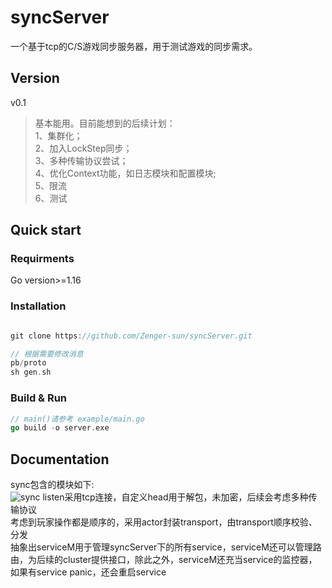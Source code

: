 # syncServer

一个基于tcp的C/S游戏同步服务器，用于测试游戏的同步需求。

## Version  
v0.1  
> 基本能用。目前能想到的后续计划：  
>    1、集群化；  
>    2、加入LockStep同步；  
>    3、多种传输协议尝试；  
>    4、优化Context功能，如日志模块和配置模块;  
>    5、限流  
>    6、测试  

## Quick start  

### Requirments
Go version>=1.16

### Installation
```go

git clone https://github.com/Zenger-sun/syncServer.git  

// 根据需要修改消息 
pb/proto
sh gen.sh
```

### Build & Run

```go
// main()请参考 example/main.go
go build -o server.exe
```

## Documentation

sync包含的模块如下:  
![sync](https://user-images.githubusercontent.com/22719311/164028919-de7c7561-fa69-4c4a-82c7-dd5b97ee4f7b.png)
listen采用tcp连接，自定义head用于解包，未加密，后续会考虑多种传输协议    
考虑到玩家操作都是顺序的，采用actor封装transport，由transport顺序校验、分发  
抽象出serviceM用于管理syncServer下的所有service，serviceM还可以管理路由，为后续的cluster提供接口，除此之外，serviceM还充当service的监控器，如果有service panic，还会重启service
